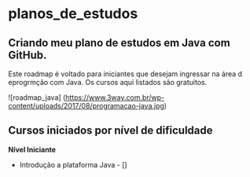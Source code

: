# planos_de_estudos

## Criando meu plano de estudos em Java com GitHub.

Este roadmap é voltado para iniciantes que desejam ingressar na área d eprogrmção com Java. Os cursos aqui listados são gratuitos.

![roadmap_java] (https://www.3way.com.br/wp-content/uploads/2017/08/programacao-java.jpg)

## Cursos iniciados por nível de dificuldade

**Nível Iniciante**

- Introdução a plataforma Java - []